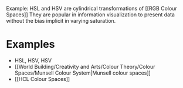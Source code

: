 

Example: HSL and HSV are cylindrical transformations of [[RGB Colour Spaces]]
They are popular in information visualization to present data without the bias implicit in varying saturation.

# Examples
- HSL, HSV, HSV
- [[World Building/Creativity and Arts/Colour Theory/Colour Spaces/Munsell Colour System|Munsell colour spaces]]
- [[HCL Colour Spaces]]